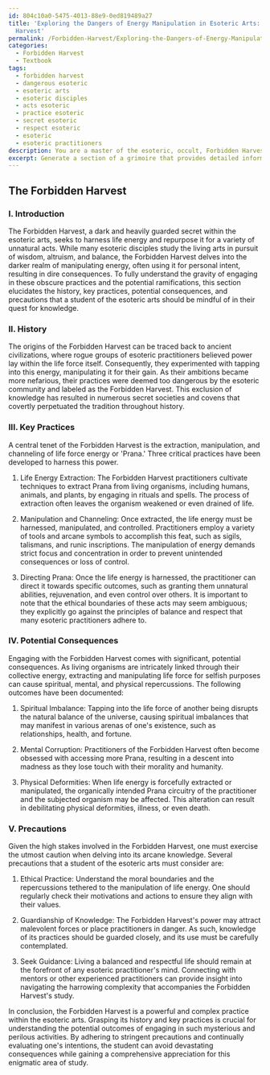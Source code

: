 ```yaml
---
id: 804c10a0-5475-4013-88e9-0ed819489a27
title: 'Exploring the Dangers of Energy Manipulation in Esoteric Arts: The Forbidden
  Harvest'
permalink: /Forbidden-Harvest/Exploring-the-Dangers-of-Energy-Manipulation-in-Esoteric-Arts-The-Forbidden-Harvest/
categories:
  - Forbidden Harvest
  - Textbook
tags:
  - forbidden harvest
  - dangerous esoteric
  - esoteric arts
  - esoteric disciples
  - acts esoteric
  - practice esoteric
  - secret esoteric
  - respect esoteric
  - esoteric
  - esoteric practitioners
description: You are a master of the esoteric, occult, Forbidden Harvest and education, you have written many textbooks on the subject in ways that provide students with rich and deep understanding of the subject. You are being asked to write textbook-like sections on a topic and you do it with full context, explainability, and reliability in accuracy to the true facts of the topic at hand, in a textbook style that a student would easily be able to learn from, in a rich, engaging, and contextual way. Always include relevant context (such as formulas and history), related concepts, and in a way that someone can gain deep insights from.
excerpt: Generate a section of a grimoire that provides detailed information on the occult concept of Forbidden Harvest, including its history, key practices, potential consequences, and precautions that a student of the esoteric arts must be aware of to gain rich knowledge and understanding of this arcane subject.
---
```


## The Forbidden Harvest

### I. Introduction

The Forbidden Harvest, a dark and heavily guarded secret within the esoteric arts, seeks to harness life energy and repurpose it for a variety of unnatural acts. While many esoteric disciples study the living arts in pursuit of wisdom, altruism, and balance, the Forbidden Harvest delves into the darker realm of manipulating energy, often using it for personal intent, resulting in dire consequences. To fully understand the gravity of engaging in these obscure practices and the potential ramifications, this section elucidates the history, key practices, potential consequences, and precautions that a student of the esoteric arts should be mindful of in their quest for knowledge.

### II. History

The origins of the Forbidden Harvest can be traced back to ancient civilizations, where rogue groups of esoteric practitioners believed power lay within the life force itself. Consequently, they experimented with tapping into this energy, manipulating it for their gain. As their ambitions became more nefarious, their practices were deemed too dangerous by the esoteric community and labeled as the Forbidden Harvest. This exclusion of knowledge has resulted in numerous secret societies and covens that covertly perpetuated the tradition throughout history.

### III. Key Practices

A central tenet of the Forbidden Harvest is the extraction, manipulation, and channeling of life force energy or 'Prana.' Three critical practices have been developed to harness this power.

1. Life Energy Extraction: The Forbidden Harvest practitioners cultivate techniques to extract Prana from living organisms, including humans, animals, and plants, by engaging in rituals and spells. The process of extraction often leaves the organism weakened or even drained of life.

2. Manipulation and Channeling: Once extracted, the life energy must be harnessed, manipulated, and controlled. Practitioners employ a variety of tools and arcane symbols to accomplish this feat, such as sigils, talismans, and runic inscriptions. The manipulation of energy demands strict focus and concentration in order to prevent unintended consequences or loss of control.

3. Directing Prana: Once the life energy is harnessed, the practitioner can direct it towards specific outcomes, such as granting them unnatural abilities, rejuvenation, and even control over others. It is important to note that the ethical boundaries of these acts may seem ambiguous; they explicitly go against the principles of balance and respect that many esoteric practitioners adhere to.

### IV. Potential Consequences

Engaging with the Forbidden Harvest comes with significant, potential consequences. As living organisms are intricately linked through their collective energy, extracting and manipulating life force for selfish purposes can cause spiritual, mental, and physical repercussions. The following outcomes have been documented:

1. Spiritual Imbalance: Tapping into the life force of another being disrupts the natural balance of the universe, causing spiritual imbalances that may manifest in various arenas of one's existence, such as relationships, health, and fortune.

2. Mental Corruption: Practitioners of the Forbidden Harvest often become obsessed with accessing more Prana, resulting in a descent into madness as they lose touch with their morality and humanity.

3. Physical Deformities: When life energy is forcefully extracted or manipulated, the organically intended Prana circuitry of the practitioner and the subjected organism may be affected. This alteration can result in debilitating physical deformities, illness, or even death.

### V. Precautions

Given the high stakes involved in the Forbidden Harvest, one must exercise the utmost caution when delving into its arcane knowledge. Several precautions that a student of the esoteric arts must consider are:

1. Ethical Practice: Understand the moral boundaries and the repercussions tethered to the manipulation of life energy. One should regularly check their motivations and actions to ensure they align with their values.

2. Guardianship of Knowledge: The Forbidden Harvest's power may attract malevolent forces or place practitioners in danger. As such, knowledge of its practices should be guarded closely, and its use must be carefully contemplated.

3. Seek Guidance: Living a balanced and respectful life should remain at the forefront of any esoteric practitioner's mind. Connecting with mentors or other experienced practitioners can provide insight into navigating the harrowing complexity that accompanies the Forbidden Harvest's study.

In conclusion, the Forbidden Harvest is a powerful and complex practice within the esoteric arts. Grasping its history and key practices is crucial for understanding the potential outcomes of engaging in such mysterious and perilous activities. By adhering to stringent precautions and continually evaluating one's intentions, the student can avoid devastating consequences while gaining a comprehensive appreciation for this enigmatic area of study.
